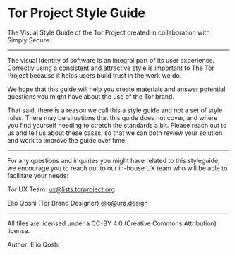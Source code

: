 # Tor Project Style Guide
The Visual Style Guide of the Tor Project created in collaboration with Simply Secure.

----

The visual identity of software is an integral part of its user experience. Correctly using a consistent and attractive style is important to The Tor Project because it helps users build trust in the work we do.

We hope that this guide will help you create materials and answer 
potential questions you might have about the use of the Tor brand.

That said, there is a reason we call this a style guide and not a set of style rules. There may be situations that this guide does not cover, and where you find yourself needing to stretch the standards a bit. Please reach out to us and tell us about these cases, so that we can both review your solution and work to improve the guide over time.

----

For any questions and inquiries you might have related to this styleguide, we encourage you to reach out to our in-house UX team who will be able to facilitate your needs:

Tor UX Team:
ux@lists.torproject.org

Elio Qoshi (Tor Brand Designer)
elio@ura.design

----

All files are licensed under a CC-BY 4.0 (Creative Commons Attribution) license.

Author: Elio Qoshi
